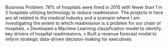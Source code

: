 Business Problem: 78% of hospitals were fined in 2015 with fewer than 1 in 5 hospitals utilizing technology to reduce readmission. 
The projects in here are all related to the medical industry and a scenario where I am investigating the extent to which readmission is a problem for our chain of hospitals. 
• Developed a Machine Learning classification model to identify key drivers of hospital readmissions. 
• Built a revenue forecast model to inform strategic data-driven decision-making for executives. 
